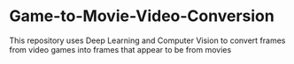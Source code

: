 # Game-to-Movie-Video-Conversion

This repository uses Deep Learning and Computer Vision to convert frames from video games into frames that appear to be from movies
